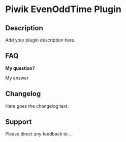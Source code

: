 # Piwik EvenOddTime Plugin

## Description

Add your plugin description here.

## FAQ

__My question?__

My answer

## Changelog

Here goes the changelog text.

## Support

Please direct any feedback to ...
